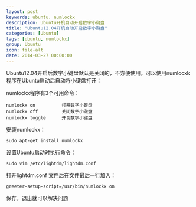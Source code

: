 ```yaml
---
layout: post
keywords: ubuntu, numlockx
description: Ubuntu开机自动开启数字小键盘
title: "Ubuntu12.04开机自动开启数字小键盘"
categories: [Ubuntu]
tags: [ubuntu, numlockx]
group: Ubuntu
icon: file-alt
date: 2014-03-27 00:00:00
---
```


Ubuntu12.04开启后数字小键盘默认是关闭的，不方便使用。可以使用numlocxk程序在Ubuntu启动后自动将小键盘打开：

numlockx程序有3个可用命令：

    numlockx on          打开数字小键盘
    numlockx off         关闭数字小键盘
    numlockx toggle      开关数字小键盘

<!--excerpt-->

安装numlockx：

    sudo apt-get install numlockx

设置Ubuntu启动时执行命令：

    sudo vim /etc/lightdm/lightdm.conf

打开lightdm.conf 文件后在文件最后一行加入：

    greeter-setup-script=/usr/bin/numlockx on

保存，退出就可以解决问题